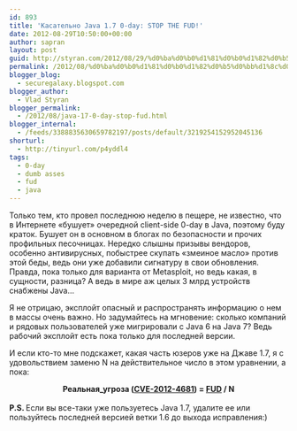 ```yaml
---
id: 893
title: 'Касательно Java 1.7 0-day: STOP THE FUD!'
date: 2012-08-29T10:50:00+00:00
author: sapran
layout: post
guid: http://styran.com/2012/08/29/%d0%ba%d0%b0%d1%81%d0%b0%d1%82%d0%b5%d0%bb%d1%8c%d0%bd%d0%be-java-1-7-0-day-stop-the-fud/
permalink: /2012/08/%d0%ba%d0%b0%d1%81%d0%b0%d1%82%d0%b5%d0%bb%d1%8c%d0%bd%d0%be-java-1-7-0-day-stop-the-fud/
blogger_blog:
  - securegalaxy.blogspot.com
blogger_author:
  - Vlad Styran
blogger_permalink:
  - /2012/08/java-17-0-day-stop-fud.html
blogger_internal:
  - /feeds/3388835630659782197/posts/default/3219254152952045136
shorturl:
  - http://tinyurl.com/p4yddl4
tags:
  - 0-day
  - dumb asses
  - fud
  - java
---
```

<div dir="ltr" style="text-align: left;">
  Только тем, кто провел последнюю неделю в пещере, не известно, что в Интернете &#171;бушует&#187; очередной client-side 0-day в Java, поэтому буду краток. Бушует он в основном в блогах по безопасности и прочих профильных песочницах. Нередко слышны призывы вендоров, особенно антивирусных, побыстрее скупать &#171;змеиное масло&#187; против этой беды, ведь они уже добавили сигнатуру в свои обновления. Правда, пока только для варианта от Metasploit, но ведь какая, в сущности, разница? А ведь в мире аж целых 3 млрд устройств снабжены Java&#8230;</p> 
  
  <p>
    Я не отрицаю, эксплойт опасный и распространять информацию о нем в массы очень важно. Но задумайтесь на мгновение: сколько компаний и рядовых пользователей уже мигрировали с Java 6 на Java 7? Ведь рабочий эксплойт есть пока только для последней версии.
  </p>
  
  <p>
    И если кто-то мне подскажет, какая часть юзеров уже на Джаве 1.7, я с удовольствием заменю N на действительное число в этом уравнении, а пока:
  </p>
  
  <div style="text-align: center;">
    <b>Реальная_угроза (<a href="https://cve.mitre.org/cgi-bin/cvename.cgi?name=2012-4681">CVE-2012-4681</a>) = <a href="http://en.wikipedia.org/wiki/Fear,_uncertainty_and_doubt">FUD</a> / N</b>
  </div>
  
  <div style="text-align: left;">
    <b><br /></b>
  </div>
  
  <div style="text-align: left;">
    <b>P.S. </b>Если вы все-таки уже пользуетесь Java 1.7, удалите ее или пользуйтесь последней версией ветки 1.6 до выхода исправления:)
  </div>
</div>

<div class="addtoany_share_save_container addtoany_content_bottom">
  <div class="a2a_kit a2a_kit_size_32 addtoany_list a2a_target" id="wpa2a_246">
    <a class="a2a_button_facebook" href="http://www.addtoany.com/add_to/facebook?linkurl=https%3A%2F%2Fblog.styran.com%2F2012%2F08%2F%25d0%25ba%25d0%25b0%25d1%2581%25d0%25b0%25d1%2582%25d0%25b5%25d0%25bb%25d1%258c%25d0%25bd%25d0%25be-java-1-7-0-day-stop-the-fud%2F&linkname=%D0%9A%D0%B0%D1%81%D0%B0%D1%82%D0%B5%D0%BB%D1%8C%D0%BD%D0%BE%20Java%201.7%200-day%3A%20STOP%20THE%20FUD%21" title="Facebook" rel="nofollow" target="_blank"></a><a class="a2a_button_twitter" href="http://www.addtoany.com/add_to/twitter?linkurl=https%3A%2F%2Fblog.styran.com%2F2012%2F08%2F%25d0%25ba%25d0%25b0%25d1%2581%25d0%25b0%25d1%2582%25d0%25b5%25d0%25bb%25d1%258c%25d0%25bd%25d0%25be-java-1-7-0-day-stop-the-fud%2F&linkname=%D0%9A%D0%B0%D1%81%D0%B0%D1%82%D0%B5%D0%BB%D1%8C%D0%BD%D0%BE%20Java%201.7%200-day%3A%20STOP%20THE%20FUD%21" title="Twitter" rel="nofollow" target="_blank"></a><a class="a2a_button_google_plus" href="http://www.addtoany.com/add_to/google_plus?linkurl=https%3A%2F%2Fblog.styran.com%2F2012%2F08%2F%25d0%25ba%25d0%25b0%25d1%2581%25d0%25b0%25d1%2582%25d0%25b5%25d0%25bb%25d1%258c%25d0%25bd%25d0%25be-java-1-7-0-day-stop-the-fud%2F&linkname=%D0%9A%D0%B0%D1%81%D0%B0%D1%82%D0%B5%D0%BB%D1%8C%D0%BD%D0%BE%20Java%201.7%200-day%3A%20STOP%20THE%20FUD%21" title="Google+" rel="nofollow" target="_blank"></a><a class="a2a_button_linkedin" href="http://www.addtoany.com/add_to/linkedin?linkurl=https%3A%2F%2Fblog.styran.com%2F2012%2F08%2F%25d0%25ba%25d0%25b0%25d1%2581%25d0%25b0%25d1%2582%25d0%25b5%25d0%25bb%25d1%258c%25d0%25bd%25d0%25be-java-1-7-0-day-stop-the-fud%2F&linkname=%D0%9A%D0%B0%D1%81%D0%B0%D1%82%D0%B5%D0%BB%D1%8C%D0%BD%D0%BE%20Java%201.7%200-day%3A%20STOP%20THE%20FUD%21" title="LinkedIn" rel="nofollow" target="_blank"></a><a class="a2a_dd addtoany_share_save" href="https://www.addtoany.com/share"></a>
  </div>
</div>